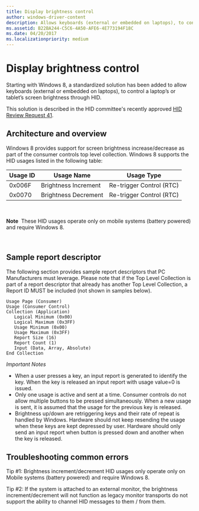 ```yaml
---
title: Display brightness control
author: windows-driver-content
description: Allows keyboards (external or embedded on laptops), to control a laptop’s or tablet’s screen brightness through HID.
ms.assetid: B22BA244-C5C6-4A50-AFE6-4E773194F18C
ms.date: 04/20/2017
ms.localizationpriority: medium
---
```


# Display brightness control


Starting with Windows 8, a standardized solution has been added to allow keyboards (external or embedded on laptops), to control a laptop’s or tablet’s screen brightness through HID.

This solution is described in the HID committee's recently approved [HID Review Request 41](http://www.usb.org/developers/hidpage#approved-usage-table-review-requests).

## Architecture and overview


Windows 8 provides support for screen brightness increase/decrease as part of the consumer controls top level collection. Windows 8 supports the HID usages listed in the following table:

| Usage ID | Usage Name           | Usage Type               |
|----------|----------------------|--------------------------|
| 0x006F   | Brightness Increment | Re-trigger Control (RTC) |
| 0x0070   | Brightness Decrement | Re-trigger Control (RTC) |

 

**Note**  These HID usages operate only on mobile systems (battery powered) and require Windows 8.

 

## Sample report descriptor


The following section provides sample report descriptors that PC Manufacturers must leverage. Please note that if the Top Level Collection is part of a report descriptor that already has another Top Level Collection, a Report ID MUST be included (not shown in samples below).

``` syntax
Usage Page (Consumer)
Usage (Consumer Control)
Collection (Application)
   Logical Minimum (0x00)
   Logical Maximum (0x3FF)
   Usage Minimum (0x00)
   Usage Maximum (0x3FF)
   Report Size (16)
   Report Count (1)
   Input (Data, Array, Absolute)
End Collection
```

*Important Notes*

-   When a user presses a key, an input report is generated to identify the key. When the key is released an input report with usage value=0 is issued.
-   Only one usage is active and sent at a time. Consumer controls do not allow multiple buttons to be pressed simultaneously. When a new usage is sent, it is assumed that the usage for the previous key is released.
-   Brightness up/down are retriggering keys and their rate of repeat is handled by Windows. Hardware should not keep resending the usage when these keys are kept depressed by user. Hardware should only send an input report when button is pressed down and another when the key is released.

## Troubleshooting common errors


Tip \#1: Brightness increment/decrement HID usages only operate only on Mobile systems (battery powered) and require Windows 8.

Tip \#2: If the system is attached to an external monitor, the brightness increment/decrement will not function as legacy monitor transports do not support the ability to channel HID messages to them / from them.

 

 




